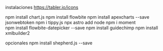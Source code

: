 instalaciones
https://tabler.io/icons

npm install chart.js
npm install flowbite
npm install apexcharts --save
jsonwebtoken
npm i tippy.js
npx astro add node
npm i moment    
npm install flowbite-datepicker --save
npm install guidechimp
npm install xmlbuilder2


opcionales
npm install shepherd.js --save